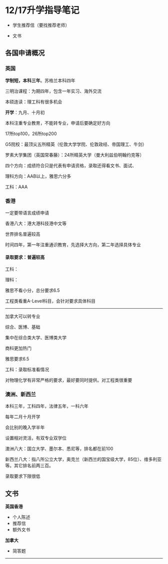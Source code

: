 # 12/17升学指导笔记

- 学生推荐信（要找推荐老师）

- 文书

## 各国申请概况

### 英国

**学制短，本科三年**。苏格兰本科四年

三明治课程：为期四年，包含一年实习、海外交流

本硕连读：理工科有很多机会

**开学**：九月、十月初

本科注重专业教育，不能转专业，申请后要确定好方向

17所top100，26所top200

G5院校：最顶尖五所精英（伦敦大学学院、伦敦政经、帝国理工、牛剑）

罗素大学集团（英国常春藤）：24所精英大学（曼大利兹伯明翰约克等）

四个方向：成绩符合只是代表有申请资格，录取还得看文书、面试、

理科方向：AAB以上，雅思六分多

工科：AAA

### 香港

一定要带语言成绩申请

香港八大：港大港科技港中文等

世界排名普遍较高

时间四年，第一年注重通识教育，先选择大方向，第二年选择具体专业

#### 录取要求：普遍较高

工科：

理科：

雅思不看小分，总分要求6.5

工程类看重A-Level科目，会针对要求具体科目

---

加拿大可以转专业

综合、医博、基础

集中在综合类大学、医博类大学

商科更加热门

雅思要求6.5

工科：录取标准看情况

对物理化学有非常严格的要求，最好要同时提供。对工程类很重要

### 澳洲、新西兰

本科三年，工科四年，法律五年，一科六年

每年二月十月开学

会比别的晚入学半年

设置相对灵活，有双专业双学位

澳洲八大：国立大学、墨尔本、悉尼等，排名都在前100

新西兰八大：指八所公立大学，奥克兰（新西兰的国宝级大学，85位）、维多利亚等。其它排名前两三百。

录取要求下限很低



## 文书

**英国香港**

- 个人陈述
- 推荐信
- 额外文书

**加拿大**

- 简答题

---

